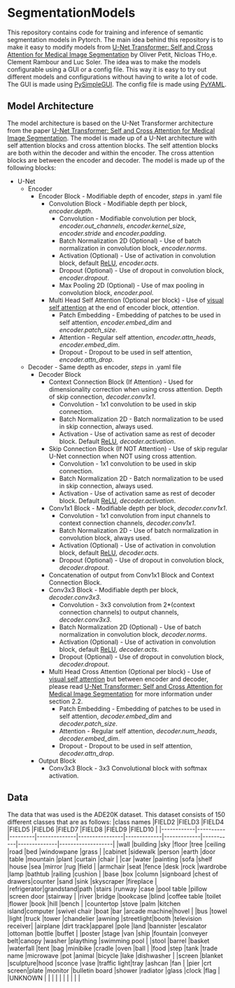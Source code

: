 # SegmentationModels
This repository contains code for training and inference of semantic segmentation models in Pytorch.
The main idea behind this repository is to make it easy to modify models from [U-Net Transformer: Self and Cross Attention for Medical Image Segmentation](https://arxiv.org/abs/2103.06104) by Oliver Petit, Nicloas THo,e. Clement Rambour and Luc Soler.
The idea was to make the models configurable using a GUI or a config file. This way it is easy to try out different models and configurations without having to write a lot of code. The GUI is made using [PySimpleGUI](https://pysimplegui.readthedocs.io/en/latest/). The config file is made using [PyYAML](https://pyyaml.org/wiki/PyYAMLDocumentation). 

## Model Architecture

The model architecture is based on the U-Net Transformer architecture from the paper [U-Net Transformer: Self and Cross Attention for Medical Image Segmentation](https://arxiv.org/abs/2103.06104). The model is made up of a U-Net architecture with self attention blocks and cross attention blocks. The self attention blocks are both within the decoder and within the encoder. The cross attention blocks are between the encoder and decoder. The model is made up of the following blocks:
* U-Net
    * Encoder
        * Encoder Block - Modifiable depth of encoder, *steps* in .yaml file
            * Convolution Block - Modifiable depth per block, *encoder.depth*.
                * Convolution - Modifiable convolution per block, *encoder.out_channels*, *encoder.kernel_size*, *encoder.stride* and *encoder.padding*.
                * Batch Normalization 2D (Optional) - Use of batch normalization in convolution block, *encoder.norms*.
                * Activation (Optional) - Use of activation in convolution block, default [ReLU](https://pytorch.org/docs/stable/generated/torch.nn.ReLU.html), *encoder.acts*.
                * Dropout (Optional) - Use of dropout in convolution block, *encoder.dropout*.
                * Max Pooling 2D (Optional) - Use of max pooling in convolution block, *encoder.pool*.
            * Multi Head Self Attention (Optional per block) - Use of [visual self attention](https://arxiv.org/abs/2010.11929) at the end of encoder block, *attention*.
                * Patch Embedding - Embedding of patches to be used in self attention, *encoder.embed_dim* and *encoder.patch_size*.
                * Attention - Regular self attention, *encoder.attn_heads*, *encoder.embed_dim*.
                * Dropout - Dropout to be used in self attention, *encoder.attn_drop*.
    * Decoder - Same depth as encoder, *steps* in .yaml file
        * Decoder Block 
            * Context Connection Block (If Attention) - Used for dimensionality correction when using cross attention. Depth of skip connection, *decoder.conv1x1*.
                * Convolution - 1x1 convolution to be used in skip connection.
                * Batch Normalization 2D - Batch normalization to be used in skip connection, always used.
                * Activation - Use of activation same as rest of decoder block. Default [ReLU](https://pytorch.org/docs/stable/generated/torch.nn.ReLU.html), *decoder.activation*.
            * Skip Connection Block (If NOT Attention) - Use of skip regular U-Net connection when NOT using cross attention. 
                * Convolution - 1x1 convolution to be used in skip connection.
                * Batch Normalization 2D - Batch normalization to be used in skip connection, always used.
                * Activation - Use of activation same as rest of decoder block. Default [ReLU](https://pytorch.org/docs/stable/generated/torch.nn.ReLU.html), *decoder.activation*.
            * Conv1x1 Block - Modifiable depth per block, *decoder.conv1x1*.
                * Convolution - 1x1 convolution from input channels to context connection channels, *decoder.conv1x1*.
                * Batch Normalization 2D - Use of batch normalization in convolution block, always used.
                * Activation (Optional) - Use of activation in convolution block, default [ReLU](https://pytorch.org/docs/stable/generated/torch.nn.ReLU.html), *decoder.acts*.
                * Dropout (Optional) - Use of dropout in convolution block, *decoder.dropout*.
            * Concatenation of output from Conv1x1 Block and Context Connection Block.
            * Conv3x3 Block - Modifiable depth per block, *decoder.conv3x3*.
                * Convolution - 3x3 convolution from 2*(context connection channels) to output channels, *decoder.conv3x3*.
                * Batch Normalization 2D (Optional) - Use of batch normalization in convolution block, *decoder.norms*.
                * Activation (Optional) - Use of activation in convolution block, default [ReLU](https://pytorch.org/docs/stable/generated/torch.nn.ReLU.html), *decoder.acts*.
                * Dropout (Optional) - Use of dropout in convolution block, *decoder.dropout*.
            * Multi Head Cross Attention (Optional per block) - Use of [visual self attention](https://arxiv.org/abs/2010.11929) but between encoder and decoder, please read [U-Net Transformer: Self and Cross Attention for Medical Image Segmentation](https://arxiv.org/abs/2103.06104) for more information under section 2.2. 
                * Patch Embedding - Embedding of patches to be used in self attention, *decoder.embed_dim* and *decoder.patch_size*.
                * Attention - Regular self attention, *decoder.num_heads*, *decoder.embed_dim*.
                * Dropout - Dropout to be used in self attention, *decoder.attn_drop*.
        * Output Block
            * Conv3x3 Block - 3x3 Convolutional block with softmax activation.

## Data
The data that was used is the ADE20K dataset. This dataset consists of 150 different classes that are as follows:
|class names |FIELD2    |FIELD3   |FIELD4        |FIELD5          |FIELD6       |FIELD7       |FIELD8     |FIELD9        |FIELD10            |
|------------|----------|---------|--------------|----------------|-------------|-------------|-----------|--------------|-------------------|
|wall        |building  |sky      |floor         |tree            |ceiling      |road         |bed        |windowpane    |grass              |
|cabinet     |sidewalk  |person   |earth         |door            |table        |mountain     |plant      |curtain       |chair              |
|car         |water     |painting |sofa          |shelf           |house        |sea          |mirror     |rug           |field              |
|armchair    |seat      |fence    |desk          |rock            |wardrobe     |lamp         |bathtub    |railing       |cushion            |
|base        |box       |column   |signboard     |chest of drawers|counter      |sand         |sink       |skyscraper    |fireplace          |
|refrigerator|grandstand|path     |stairs        |runway          |case         |pool table   |pillow     |screen door   |stairway           |
|river       |bridge    |bookcase |blind         |coffee table    |toilet       |flower       |book       |hill          |bench              |
|countertop  |stove     |palm     |kitchen island|computer        |swivel chair |boat         |bar        |arcade machine|hovel              |
|bus         |towel     |light    |truck         |tower           |chandelier   |awning       |streetlight|booth         |television receiver|
|airplane    |dirt track|apparel  |pole          |land            |bannister    |escalator    |ottoman    |bottle        |buffet             |
|poster      |stage     |van      |ship          |fountain        |conveyer belt|canopy       |washer     |plaything     |swimming pool      |
|stool       |barrel    |basket   |waterfall     |tent            |bag          |minibike     |cradle     |oven          |ball               |
|food        |step      |tank     |trade name    |microwave       |pot          |animal       |bicycle    |lake          |dishwasher         |
|screen      |blanket   |sculpture|hood          |sconce          |vase         |traffic light|tray       |ashcan        |fan                |
|pier        |crt screen|plate    |monitor       |bulletin board  |shower       |radiator     |glass      |clock         |flag               |
|UNKNOWN     |          |         |              |                |             |             |           |              |                   |



